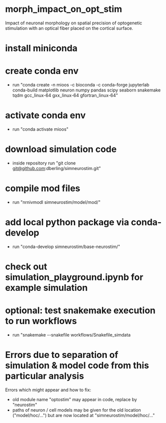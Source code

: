 # morph_impact_on_opt_stim
Impact of neuronal morphology on spatial precision of optogenetic stimulation with an optical fiber placed on the cortical surface.

# install miniconda

# create conda env

* run "conda create -n mioos -c bioconda -c conda-forge jupyterlab conda-build matplotlib neuron numpy pandas scipy seaborn snakemake tqdm gcc_linux-64 gxx_linux-64 gfortran_linux-64"

# activate conda env

* run "conda activate mioos"

# download simulation code

* inside repository run "git clone git@github.com:dberling/simneurostim.git"

# compile mod files

* run "nrnivmodl simneurostim/model/mod/"

# add local python package via conda-develop

* run "conda-develop simneurostim/base-neurostim/"

# check out simulation_playground.ipynb for example simulation

# optional: test snakemake execution to run workflows

* run "snakemake --snakefile workflows/Snakefile_simdata

# Errors due to separation of simulation & model code from this particular analysis

Errors which might appear and how to fix:
* old module name "optostim" may appear in code, replace by "neurostim"
* paths of neuron / cell models may be given for the old location ("model/hoc/...") but are now located at "simneurostim/model/hoc/..."
